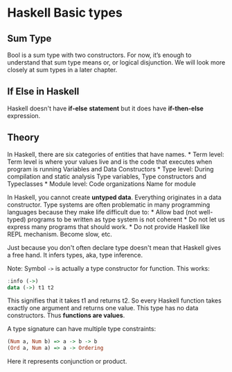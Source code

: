 # Haskell Basic types

## Sum Type
Bool is a sum type with two constructors. For now, it’s enough to understand that sum type means or, or logical disjunction. We will look more closely at sum types in a later chapter.

## If Else in Haskell
Haskell doesn't have **if-else** **statement** but it does have **if-then-else** expression.

## Theory
In Haskell, there are six categories of entities that have names.
    * Term level: Term level is where your values live and is the code that executes when program is running
        Variables and Data Constructors
    * Type level: During compilation and static analysis
        Type variables, Type constructors and Typeclasses
    * Module level: Code organizations
        Name for module

In Haskell, you cannot create **untyped data**. Everything originates in a data constructor. Type systems are often problematic in many programming languages because they make life difficult due to:
    * Allow bad (not well-typed) programs to be written as type system is not coherent
    * Do not let us express many programs that should work.
    * Do not provide Haskell like REPL mechanism. Become slow, etc.

Just because you don't often declare type doesn't mean that Haskell gives a free hand. It infers types, aka, type inference.

Note: Symbol ```->``` is actually a type constructor for function. This works:
```haskell
:info (->)
data (->) t1 t2
```
This signifies that it takes t1 and returns t2. So every Haskell function takes exactly one argument and returns one value. This type has no data constructors. Thus **functions are values**.

A type signature can have multiple type constraints:
```haskell
(Num a, Num b) => a -> b -> b
(Ord a, Num a) => a -> Ordering
```
Here it represents conjunction or product.
